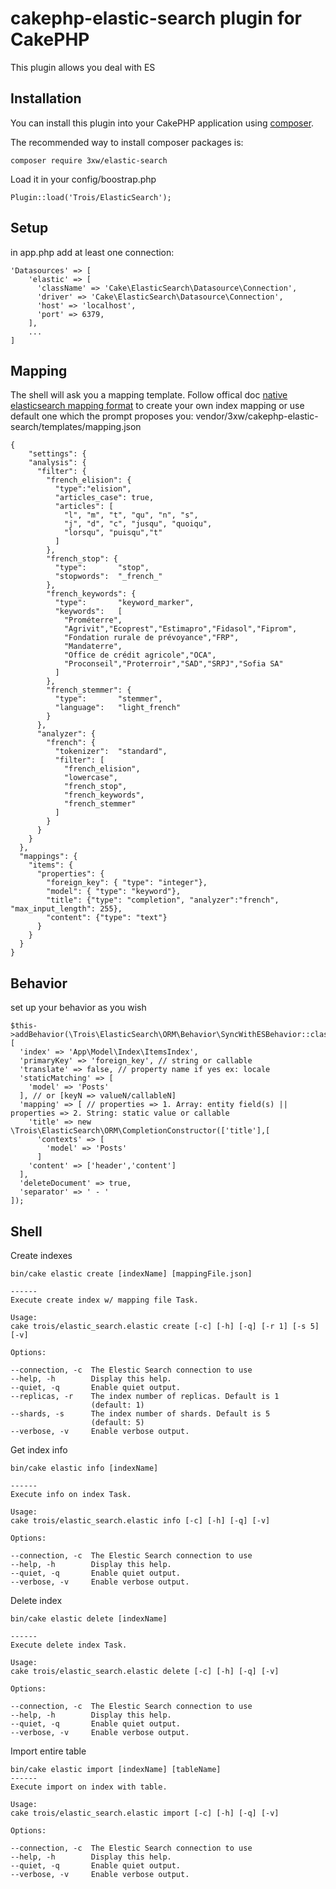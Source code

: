 # cakephp-elastic-search plugin for CakePHP
This plugin allows you deal with ES

## Installation

You can install this plugin into your CakePHP application using [composer](http://getcomposer.org).

The recommended way to install composer packages is:

	composer require 3xw/elastic-search

Load it in your config/boostrap.php

	Plugin::load('Trois/ElasticSearch');

## Setup
in app.php add at least one connection:

	'Datasources' => [
	    'elastic' => [
	      'className' => 'Cake\ElasticSearch\Datasource\Connection',
	      'driver' => 'Cake\ElasticSearch\Datasource\Connection',
	      'host' => 'localhost',
	      'port' => 6379,
	    ],
		...
	]

## Mapping
The shell will ask you a mapping template.
Follow offical doc [native elasticsearch mapping format](https://www.elastic.co/guide/en/elasticsearch/reference/6.x/mapping.html) to create your own index mapping or use default one which the prompt proposes you: vendor/3xw/cakephp-elastic-search/templates/mapping.json

	{
		"settings": {
	    "analysis": {
	      "filter": {
	        "french_elision": {
	          "type":"elision",
	          "articles_case": true,
	          "articles": [
	            "l", "m", "t", "qu", "n", "s",
	            "j", "d", "c", "jusqu", "quoiqu",
	            "lorsqu", "puisqu","t"
	          ]
	        },
	        "french_stop": {
	          "type":       "stop",
	          "stopwords":  "_french_"
	        },
	        "french_keywords": {
	          "type":       "keyword_marker",
	          "keywords":   [
	            "Prométerre",
	            "Agrivit","Ecoprest","Estimapro","Fidasol","Fiprom",
	            "Fondation rurale de prévoyance","FRP",
	            "Mandaterre",
	            "Office de crédit agricole","OCA",
	            "Proconseil","Proterroir","SAD","SRPJ","Sofia SA"
	          ]
	        },
	        "french_stemmer": {
	          "type":       "stemmer",
	          "language":   "light_french"
	        }
	      },
	      "analyzer": {
	        "french": {
	          "tokenizer":  "standard",
	          "filter": [
	            "french_elision",
	            "lowercase",
	            "french_stop",
	            "french_keywords",
	            "french_stemmer"
	          ]
	        }
	      }
	    }
	  },
	  "mappings": {
	    "items": {
	      "properties": {
	        "foreign_key": { "type": "integer"},
	        "model": { "type": "keyword"},
	        "title": {"type": "completion", "analyzer":"french", "max_input_length": 255},
	        "content": {"type": "text"}
	      }
	    }
	  }
	}


## Behavior
set up your behavior as you wish

	$this->addBehavior(\Trois\ElasticSearch\ORM\Behavior\SyncWithESBehavior::class,[
      'index' => 'App\Model\Index\ItemsIndex',
      'primaryKey' => 'foreign_key', // string or callable
      'translate' => false, // property name if yes ex: locale
      'staticMatching' => [
        'model' => 'Posts'
      ], // or [keyN => valueN/callableN]
      'mapping' => [ // properties => 1. Array: entity field(s) || properties => 2. String: static value or callable
        'title' => new \Trois\ElasticSearch\ORM\CompletionConstructor(['title'],[
	      'contexts' => [
	        'model' => 'Posts'
	      ]
        'content' => ['header','content']
      ],
      'deleteDocument' => true,
      'separator' => ' - '
    ]);
    
## Shell
Create indexes

	bin/cake elastic create [indexName] [mappingFile.json]

	------
	Execute create index w/ mapping file Task.

	Usage:
	cake trois/elastic_search.elastic create [-c] [-h] [-q] [-r 1] [-s 5] [-v]

	Options:

	--connection, -c  The Elestic Search connection to use
	--help, -h        Display this help.
	--quiet, -q       Enable quiet output.
	--replicas, -r    The index number of replicas. Default is 1
	                  (default: 1)
	--shards, -s      The index number of shards. Default is 5
	                  (default: 5)
	--verbose, -v     Enable verbose output.

Get index info

	bin/cake elastic info [indexName]

	------
	Execute info on index Task.

	Usage:
	cake trois/elastic_search.elastic info [-c] [-h] [-q] [-v]

	Options:

	--connection, -c  The Elestic Search connection to use
	--help, -h        Display this help.
	--quiet, -q       Enable quiet output.
	--verbose, -v     Enable verbose output.

Delete index

	bin/cake elastic delete [indexName]

	------
	Execute delete index Task.

	Usage:
	cake trois/elastic_search.elastic delete [-c] [-h] [-q] [-v]

	Options:

	--connection, -c  The Elestic Search connection to use
	--help, -h        Display this help.
	--quiet, -q       Enable quiet output.
	--verbose, -v     Enable verbose output.

Import entire table

	bin/cake elastic import [indexName] [tableName]
	------
	Execute import on index with table.

	Usage:
	cake trois/elastic_search.elastic import [-c] [-h] [-q] [-v]

	Options:

	--connection, -c  The Elestic Search connection to use
	--help, -h        Display this help.
	--quiet, -q       Enable quiet output.
	--verbose, -v     Enable verbose output.
